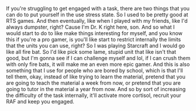  If you're struggling to get engaged with a task, there are two things that you can do to put yourself in the use stress state. So I used to be pretty good at RTS games. And then eventually, like when I played with my friends, like I'd always dumpster, right? Cause I'm Dr. K right here, son. And so what I would start to do to like make things interesting for myself, and you know this if you're a pro gamer, is you'll like start to restrict internally the limits that the units you can use, right? So I was playing Starcraft and I would go like all fire bat. So I'd like pick some lame, stupid unit that like isn't that good, but I'm gonna see if I can challenge myself and lol, if I can crush them with only fire bats, it will make me an even more epic gamer. And this is also something that I use for people who are bored by school, which is that I'll tell them, okay, instead of like trying to learn the material, pretend that you are going to teach the material a week from now, or pretend that you are going to tutor in the material a year from now. And so by sort of increasing the difficulty of the task internally, it'll activate more cortisol, recruit your RAF and keep you engaged.